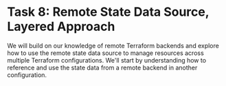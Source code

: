 # Task 8: Remote State Data Source, Layered Approach

We will build on our knowledge of remote Terraform backends and explore how to use the remote state data source to manage resources across multiple Terraform configurations. We'll start by understanding how to reference and use the state data from a remote backend in another configuration.